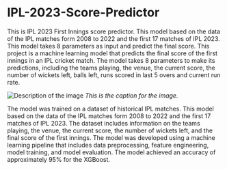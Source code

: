 # IPL-2023-Score-Predictor
This is IPL 2023 First Innings score predictor. This model based on the data of the IPL matches form 2008 to 2022 and the first 17 matches of IPL 2023. This model takes 8 parameters as input and predict the final score.
This project is a machine learning model that predicts the final score of the first innings in an IPL cricket match. The model takes 8 parameters to make its predictions, including the teams playing, the venue, the current score, the number of wickets left, balls left, runs scored in last 5 overs and current run rate.

![Description of the image](https://github.com/D-S-R-881/IPL-2023-Score-Predictor/assets/78027597/31ce9c41-88a1-45a3-8d20-8294720663fa)
*This is the caption for the image.*

The model was trained on a dataset of historical IPL matches. This model based on the data of the IPL matches form 2008 to 2022 and the first 17 matches of IPL 2023. The dataset includes information on the teams playing, the venue, the current score, the number of wickets left, and the final score of the first innings.
The model was developed using a machine learning pipeline that includes data preprocessing, feature engineering, model training, and model evaluation. The model achieved an accuracy of approximately 95% for the XGBoost.

